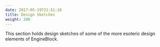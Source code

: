 ```yaml
---
date: 2017-05-19T21:51:26
title: Design Sketches
weight: 200
---
```


This section holds design sketches of some of the more esoteric design elements of EngineBlock.

